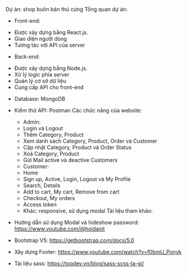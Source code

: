 Dự án: shop buôn bán thú cưng
Tổng quan dự án:
 - Front-end: 
+ Được xây dựng bằng React.js. 
+ Giao diện người dùng  
+ Tương tác với API của server 
 - Back-end: 
+ Được xây dựng bằng Node.js.  
+ Xử lý logic phía server 
+ Quản lý cơ sở dữ liệu  
+ Cung cấp API cho front-end
 - Database: MongoDB
 - Kiểm thử API: Postman
Các chức năng của website:
   - Admin:
    + Login và Logout
    + Thêm Category, Product
    + Xem danh sách Category, Product, Order và Customer
    + Cập nhật Category, Product và Order Status
    + Xoá Category, Product
    + Gửi Mail active và deactive Customers
    - Customer:
     + Home
     + Sign up, Active, Login, Logout và My Profile
     + Search, Details
     + Add to cart, My cart, Remove from cart
     + Checkout, My orders
     + Access token
    - Khác: responsive, sử dụng modal
 Tài liệu tham khảo:
 - Hướng dẫn sử dụng Modal và hideshow password: https://www.youtube.com/@hoidanit
 
 - Bootstrap V5: https://getbootstrap.com/docs/5.0 
 
 - Xây dựng Footer: https://www.youtube.com/watch?v=f0bmU_Ponyk 
 
 - Tài liệu sass: https://topdev.vn/blog/sass-scss-la-gi/
 



